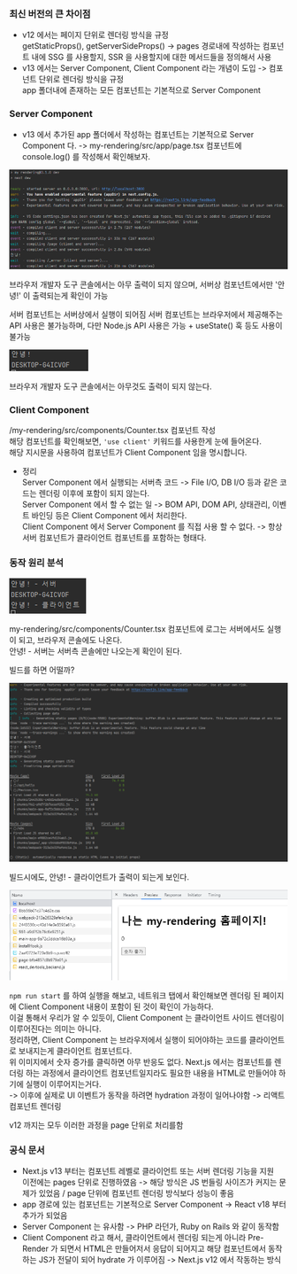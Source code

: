 ### 최신 버전의 큰 차이점

- v12 에서는 페이지 단위로 렌더링 방식을 규정   
getStaticProps(), getServerSideProps() -> pages 경로내에 작성하는 컴포넌트 내에 SSG 를 사용할지, SSR 을 사용할지에 대한 메서드들을 정의해서 사용
- v13 에서는 Server Component, Client Component 라는 개념이 도입 -> 컴포넌트 단위로 렌더링 방식을 규정   
app 폴더내에 존재하는 모든 컴포넌트는 기본적으로 Server Component

### Server Component
- v13 에서 추가된 app 폴더에서 작성하는 컴포넌트는 기본적으로 Server Component 다. -> my-rendering/src/app/page.tsx 컴포넌트에 console.log() 를 작성해서 확인해보자.

![img.png](imgs/img.png)

브라우저 개발자 도구 콘솔에서는 아무 출력이 되지 않으며, 서버상 컴포넌트에서만  '안녕!' 이 출력되는게 확인이 가능   

서버 컴포넌트는 서버상에서 실행이 되어짐
서버 컴포넌트는 브라우저에서 제공해주는 API 사용은 불가능하며, 다만 Node.js API 사용은 가능 + useState() 훅 등도 사용이 불가능

![img.png](imgs/img2.png)

브라우저 개발자 도구 콘솔에서는 아무것도 출력이 되지 않는다.

### Client Component

/my-rendering/src/components/Counter.tsx 컴포넌트 작성   
해당 컴포넌트를 확인해보면, `'use client'` 키워드를 사용한게 눈에 들어온다.   
해당 지시문을 사용하여 컴포넌트가 Client Component 임을 명시합니다.

- 정리   
Server Component 에서 실행되는 서버측 코드 -> File I/O, DB I/O 등과 같은 코드는 렌더링 이후에 포함이 되지 않는다.   
Server Component 에서 할 수 없는 일 -> BOM API, DOM API, 상태관리, 이벤트 바인딩 등은 Client Component 에서 처리한다.   
Client Component 에서 Server Component 를 직접 사용 할 수 없다. -> 항상 서버 컴포넌트가 클라이언트 컴포넌트를 포함하는 형태다.

### 동작 원리 분석

![img.png](imgs/img3.png)

my-rendering/src/components/Counter.tsx 컴포넌트에 로그는 서버에서도 실행이 되고, 브라우저 콘솔에도 나온다.   
안녕! - 서버는 서버측 콘솔에만 나오는게 확인이 된다.

빌드를 하면 어떨까?

![img.png](imgs/img4.png)

빌드시에도, 안녕! - 클라이언트가 출력이 되는게 보인다.

![img.png](imgs/img5.png)

`npm run start` 를 하여 실행을 해보고, 네트워크 탭에서 확인해보면 렌더링 된 페이지에 Client Component 내용이 포함이 된 것이 확인이 가능하다.   
이걸 통해서 우리가 알 수 있듯이, Client Component 는 클라이언트 사이드 렌더링이 이루어진다는 의미는 아니다.   
정리하면, Client Component 는 브라우저에서 실행이 되어야하는 코드를 클라이언트로 보내지는게 클라이언트 컴포넌트다.   
위 이미지에서 숫자 증가를 클릭하면 아무 반응도 없다. Next.js 에서는 컴포넌트를 렌더링 하는 과정에서 클라이언트 컴포넌트일지라도 필요한 내용을 HTML로 만들어야 하기에 실행이 이루어지는거다.   
-> 이후에 실제로 UI 이벤트가 동작을 하려면 hydration 과정이 일어나야함 -> 리액트 컴포넌트 렌더링   

v12 까지는 모두 이러한 과정을 page 단위로 처리를함

### 공식 문서
- Next.js v13 부터는 컴포넌트 레벨로 클라이언트 또는 서버 렌더링 기능을 지원   
이전에는 pages 단위로 진행하였음 -> 해당 방식은 JS 번들링 사이즈가 커지는 문제가 있었음 / page 단위에 컴포넌트 렌더링 방식보다 성능이 좋음
- app 경로에 있는 컴포넌트는 기본적으로 Server Component -> React v18 부터 추가가 되었음
- Server Component 는 유사함 -> PHP 라던가, Ruby on Rails 와 같이 동작함
- Client Component 라고 해서, 클라이언트에서 렌더링 되는게 아니라 Pre-Render 가 되면서 HTML은 만들어저서 응답이 되어지고 해당 컴포넌트에서 동작하는 JS가 전달이 되어 hydrate 가 이루어짐 -> Next.js v12 에서 작동하는 방식